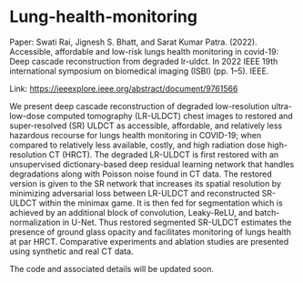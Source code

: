 # Lung-health-monitoring

Paper:
Swati Rai, Jignesh S. Bhatt, and Sarat Kumar Patra. (2022). Accessible, affordable and low-risk lungs health monitoring in covid-19: Deep cascade reconstruction from degraded lr-uldct. In 2022 IEEE 19th international symposium on biomedical imaging (ISBI) (pp. 1–5). IEEE.

Link:
https://ieeexplore.ieee.org/abstract/document/9761566

We present deep cascade reconstruction of degraded low-resolution ultra-low-dose computed tomography (LR-ULDCT) chest images to restored and super-resolved (SR) ULDCT as accessible, affordable, and relatively less hazardous recourse for lungs health monitoring in COVID-19; when compared to relatively less available, costly, and high radiation dose high-resolution CT (HRCT). The degraded LR-ULDCT is first restored with an unsupervised dictionary-based deep residual learning network that handles degradations along with Poisson noise found in CT data. The restored version is given to the SR network that increases its spatial resolution by minimizing adversarial loss between LR-ULDCT and reconstructed SR-ULDCT within the minimax game. It is then fed for segmentation which is achieved by an additional block of convolution, Leaky-ReLU, and batch-normalization in U-Net. Thus restored segmented SR-ULDCT estimates the presence of ground glass opacity and facilitates monitoring of lungs health at par HRCT. Comparative experiments and ablation studies are presented using synthetic and real CT data.

The code and associated details will be updated soon.

